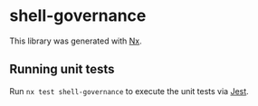 # shell-governance

This library was generated with [Nx](https://nx.dev).

## Running unit tests

Run `nx test shell-governance` to execute the unit tests via [Jest](https://jestjs.io).
